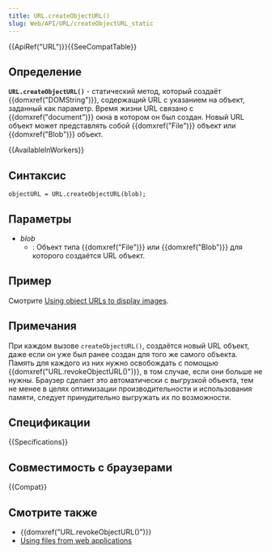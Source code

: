 ```yaml
---
title: URL.createObjectURL()
slug: Web/API/URL/createObjectURL_static
---
```


{{ApiRef("URL")}}{{SeeCompatTable}}

## Определение

**`URL.createObjectURL()`** - статический метод, который создаёт {{domxref("DOMString")}}, содержащий URL с указанием на объект, заданный как параметр. Время жизни URL связано с {{domxref("document")}} окна в котором он был создан. Новый URL объект может представлять собой {{domxref("File")}} объект или {{domxref("Blob")}} объект.

{{AvailableInWorkers}}

## Синтаксис

```
objectURL = URL.createObjectURL(blob);
```

## Параметры

- _blob_
  - : Объект типа {{domxref("File")}} или {{domxref("Blob")}} для которого создаётся URL объект.

## Пример

Смотрите [Using object URLs to display images](/ru/docs/Using_files_from_web_applications#Example_Using_object_URLs_to_display_images).

## Примечания

При каждом вызове `createObjectURL()`, создаётся новый URL объект, даже если он уже был ранее создан для того же самого объекта. Память для каждого из них нужно освобождать с помощью {{domxref("URL.revokeObjectURL()")}}, в том случае, если они больше не нужны. Браузер сделает это автоматически с выгрузкой объекта, тем не менее в целях оптимизации производительности и использования памяти, следует принудительно выгружать их по возможности.

## Спецификации

{{Specifications}}

## Совместимость с браузерами

{{Compat}}

## Смотрите также

- {{domxref("URL.revokeObjectURL()")}}
- [Using files from web applications](/ru/docs/Using_files_from_web_applications)
